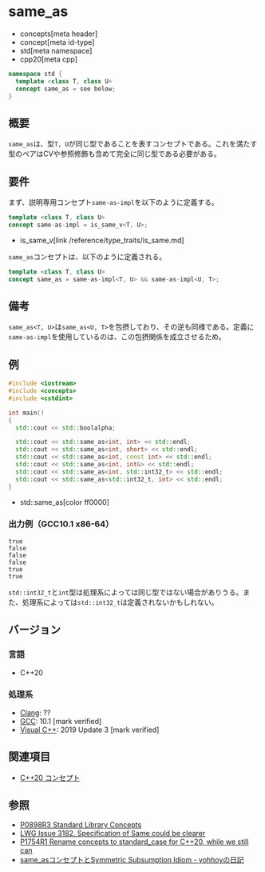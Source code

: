 # same_as
* concepts[meta header]
* concept[meta id-type]
* std[meta namespace]
* cpp20[meta cpp]

```cpp
namespace std {
  template <class T, class U>
  concept same_as = see below;
}
```

## 概要

`same_as`は、型`T, U`が同じ型であることを表すコンセプトである。これを満たす型のペアはCVや参照修飾も含めて完全に同じ型である必要がある。


## 要件

まず、説明専用コンセプト`same-as-impl`を以下のように定義する。

```cpp
template <class T, class U>
concept same-as-impl = is_same_v<T, U>;
```
* is_same_v[link /reference/type_traits/is_same.md]

`same_as`コンセプトは、以下のように定義される。

```cpp
template <class T, class U>
concept same_as = same-as-impl<T, U> && same-as-impl<U, T>;
```

## 備考

`same_as<T, U>`は`same_as<U, T>`を包摂しており、その逆も同様である。定義に`same-as-impl`を使用しているのは、この包摂関係を成立させるため。


## 例
```cpp example
#include <iostream>
#include <concepts>
#include <cstdint>

int main()
{
  std::cout << std::boolalpha;

  std::cout << std::same_as<int, int> << std::endl;
  std::cout << std::same_as<int, short> << std::endl;
  std::cout << std::same_as<int, const int> << std::endl;
  std::cout << std::same_as<int, int&> << std::endl;
  std::cout << std::same_as<int, std::int32_t> << std::endl;
  std::cout << std::same_as<std::int32_t, int> << std::endl;
}
```
* std::same_as[color ff0000]

### 出力例（GCC10.1 x86-64）
```
true
false
false
false
true
true
```

`std::int32_t`と`int`型は処理系によっては同じ型ではない場合がありうる。また、処理系によっては`std::int32_t`は定義されないかもしれない。

## バージョン
### 言語
- C++20

### 処理系
- [Clang](/implementation.md#clang): ??
- [GCC](/implementation.md#gcc): 10.1 [mark verified]
- [Visual C++](/implementation.md#visual_cpp): 2019 Update 3 [mark verified]

## 関連項目

- [C++20 コンセプト](/lang/cpp20/concepts.md)

## 参照

- [P0898R3 Standard Library Concepts](http://www.open-std.org/jtc1/sc22/wg21/docs/papers/2018/p0898r3.pdf)
- [LWG Issue 3182. Specification of Same could be clearer](https://cplusplus.github.io/LWG/issue3182)
- [P1754R1 Rename concepts to standard_case for C++20, while we still can](http://www.open-std.org/jtc1/sc22/wg21/docs/papers/2019/p1754r1.pdf)
- [same_asコンセプトとSymmetric Subsumption Idiom - yohhoyの日記](https://yohhoy.hatenadiary.jp/entry/20190925/p1)
